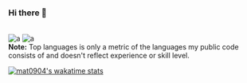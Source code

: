 ### Hi there 👋

<!--
**mat0904/mat0904** is a ✨ _special_ ✨ repository because its `README.md` (this file) appears on your GitHub profile.

Here are some ideas to get you started:

- 🔭 I’m currently working on ...
- 🌱 I’m currently learning ...
- 👯 I’m looking to collaborate on ...
- 🤔 I’m looking for help with ...
- 💬 Ask me about ...
- 📫 How to reach me: ...
- 😄 Pronouns: ...
- ⚡ Fun fact: ...
-->

<br/>
    <img alt="a" src="https://github-readme-stats.vercel.app/api?username=mat0904&show_icons=true&count_private=true&theme=gruvbox&hide_border=true&bg_color=FFFFFF" />
  <img alt="a" src="https://github-readme-stats.vercel.app/api/top-langs/?username=mat0904&langs_count=10&layout=compact&theme=gruvbox&hide_border=true&bg_color=FFFFFF" />
  <br/>
  <b>Note:</b> Top languages is only a metric of the languages my public code consists of and doesn't reflect experience or skill level.

[![mat0904's wakatime stats](https://github-readme-stats.vercel.app/api/wakatime?username=mat0904)](https://github.com/anuraghazra/github-readme-stats)
